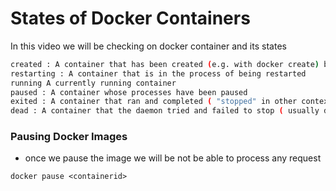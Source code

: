 # States of Docker Containers
In this video we will be checking on docker container and its states

``` bash
created : A container that has been created (e.g. with docker create) but not started
restarting : A container that is in the process of being restarted
running A currently running container
paused : A container whose processes have been paused
exited : A container that ran and completed ( "stopped" in other contexts, although a created container is technically also "stopped" )
dead : A container that the daemon tried and failed to stop ( usually due to a busy device or resource used by the container )
```

### Pausing Docker Images
- once we pause the image we will be not be able to process any request
```docker
docker pause <containerid>
```
